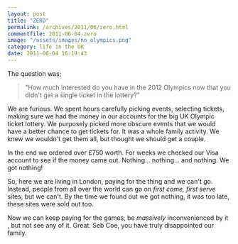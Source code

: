 ```yaml
---
layout: post
title: "ZERO"
permalink: /archives/2011/06/zero.html
commentfile: 2011-06-04-zero
image: "/assets/images/no_olympics.png"
category: life in the UK
date: 2011-06-04 16:19:43
---
```


The question was;

> "How much interested do you have in the 2012 Olympics now that you didn't get a single ticket in the lottery?"

We are furious. We spent hours carefully picking events, selecting tickets, making sure we had the money in our accounts for the big UK Olympic ticket lottery. We purposely picked more obscure events that we would have a better chance to get tickets for. It was a whole family activity. We knew we wouldn't get them all, but thought we should get a couple.

In the end we ordered over £750 worth. For weeks we checked our Visa account to see if the money came out. Nothing... nothing... and nothing. We got nothing!

So, here we are living in London, paying for the thing and we can't go. Instead, people from all over the world can go on _first come, first serve_ sites, but we can't. By the time we found out we got nothing, it was too late, these sites were sold out too.

Now we can keep paying for the games, be _massively_ inconvenienced by it , but not see any of it. Great. Seb Coe, you have truly disappointed our family.
